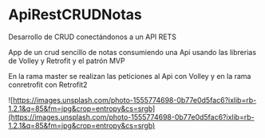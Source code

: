 # ApiRestCRUDNotas
Desarrollo de CRUD conectándonos a un API RETS 

App de un crud sencillo de notas consumiendo una Api usando las librerias de Volley y Retrofit y el patrón MVP

En la rama master se realizan las peticiones al Api con Volley y en la rama conretrofit con Retrofit2

![https://images.unsplash.com/photo-1555774698-0b77e0d5fac6?ixlib=rb-1.2.1&q=85&fm=jpg&crop=entropy&cs=srgb](https://images.unsplash.com/photo-1555774698-0b77e0d5fac6?ixlib=rb-1.2.1&q=85&fm=jpg&crop=entropy&cs=srgb)
